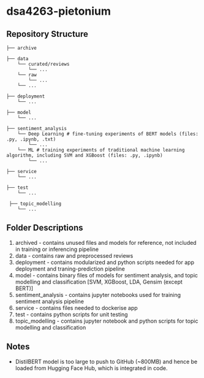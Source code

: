 <h1>dsa4263-pietonium</h1>

<h2>Repository Structure</h2>

```
├── archive

├── data
    └── curated/reviews
        └── ...
    └── raw
        └── ...
    └── ...
    
├── deployment
    └── ...
    
├── model
    └── ...
 
├── sentiment_analysis
    └── Deep Learning # fine-tuning experiments of BERT models (files: .py, .ipynb, .txt)
        └── ...
    └── ML # training experiments of traditional machine learning algorithm, including SVM and XGBoost (files: .py, .ipynb)
        └── ...
          
├── service
    └── ...
     
├── test
    └── ...
      
 ├── topic_modelling 
    └── ...   
```
<h2>Folder Descriptions</h2>

1. archived - contains unused files and models for reference, not included in training or inferencing pipeline
2. data - contains raw and preprocessed reviews
3. deployment - contains modularized and python scripts needed for app deployment and traning-prediction pipeline
4. model - contains binary files of models for sentiment analysis, and topic modelling and classification [SVM, XGBoost, LDA, Gensim (except BERT)]
5. sentiment_analysis - contains jupyter notebooks used for training sentiment analysis pipeline
6. service - contains files needed to dockerise app
7. test - contains python scripts for unit testing
8. topic_modelling - contains jupyter notebook and python scripts for topic modelling and classification

<h2>Notes</h2>
  
  - DistilBERT model is too large to push to GitHub (~800MB) and hence be loaded from Hugging Face Hub, which is integrated in code.
